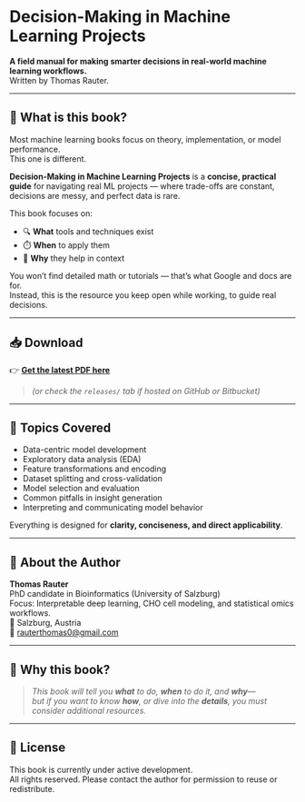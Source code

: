 # Decision-Making in Machine Learning Projects

**A field manual for making smarter decisions in real-world machine learning workflows.**  
Written by Thomas Rauter.

---

## 📘 What is this book?

Most machine learning books focus on theory, implementation, or model performance.  
This one is different.

**Decision-Making in Machine Learning Projects** is a **concise, practical guide** for navigating real ML projects — where trade-offs are constant, decisions are messy, and perfect data is rare.

This book focuses on:
- 🔍 **What** tools and techniques exist
- ⏱️ **When** to apply them
- 🧠 **Why** they help in context

You won’t find detailed math or tutorials — that’s what Google and docs are for.  
Instead, this is the resource you keep open while working, to guide real decisions.

---

## 📥 Download

👉 **[Get the latest PDF here](https://your_download_link.com)**

> *(or check the `releases/` tab if hosted on GitHub or Bitbucket)*

---

## 🧭 Topics Covered

- Data-centric model development  
- Exploratory data analysis (EDA)  
- Feature transformations and encoding  
- Dataset splitting and cross-validation  
- Model selection and evaluation  
- Common pitfalls in insight generation  
- Interpreting and communicating model behavior

Everything is designed for **clarity, conciseness, and direct applicability**.

---

## 👤 About the Author

**Thomas Rauter**  
PhD candidate in Bioinformatics (University of Salzburg)  
Focus: Interpretable deep learning, CHO cell modeling, and statistical omics workflows.  
📍 Salzburg, Austria  
📧 rauterthomas0@gmail.com

---

## 📌 Why this book?

> *This book will tell you **what** to do, **when** to do it, and **why**—  
> but if you want to know **how**, or dive into the **details**, you must consider additional resources.*

---

## 📄 License

This book is currently under active development.  
All rights reserved. Please contact the author for permission to reuse or redistribute.
